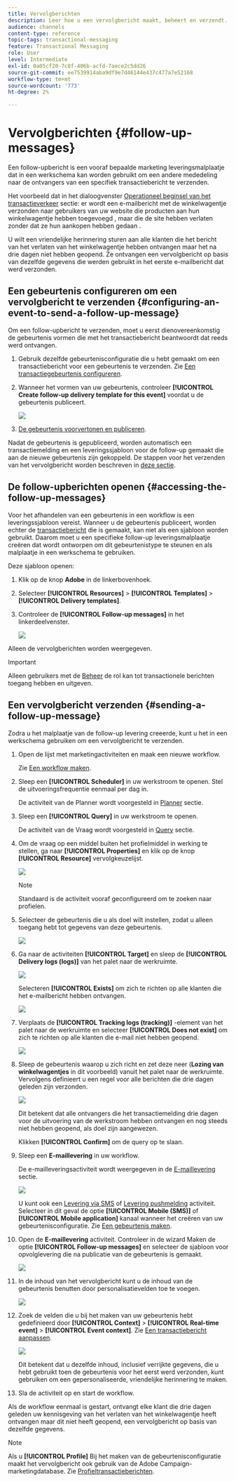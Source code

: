```yaml
---
title: Vervolgberichten
description: Leer hoe u een vervolgbericht maakt, beheert en verzendt.
audience: channels
content-type: reference
topic-tags: transactional-messaging
feature: Transactional Messaging
role: User
level: Intermediate
exl-id: 0a05cf20-7c8f-406b-acfd-7aece2c5dd26
source-git-commit: ee7539914aba9df9e7d46144e437c477a7e52168
workflow-type: tm+mt
source-wordcount: '773'
ht-degree: 2%

---
```


# Vervolgberichten {#follow-up-messages}

Een follow-upbericht is een vooraf bepaalde marketing leveringsmalplaatje dat in een werkschema kan worden gebruikt om een andere mededeling naar de ontvangers van een specifiek transactiebericht te verzenden.

Het voorbeeld dat in het dialoogvenster [Operationeel beginsel van het transactieverkeer](../../channels/using/getting-started-with-transactional-msg.md#transactional-messaging-operating-principle) sectie: er wordt een e-mailbericht met de winkelwagentje verzonden naar gebruikers van uw website die producten aan hun winkelwagentje hebben toegevoegd , maar die de site hebben verlaten zonder dat ze hun aankopen hebben gedaan .

U wilt een vriendelijke herinnering sturen aan alle klanten die het bericht van het verlaten van het winkelwagentje hebben ontvangen maar het na drie dagen niet hebben geopend. Ze ontvangen een vervolgbericht op basis van dezelfde gegevens die werden gebruikt in het eerste e-mailbericht dat werd verzonden.

## Een gebeurtenis configureren om een vervolgbericht te verzenden {#configuring-an-event-to-send-a-follow-up-message}

Om een follow-upbericht te verzenden, moet u eerst dienovereenkomstig de gebeurtenis vormen die met het transactiebericht beantwoordt dat reeds werd ontvangen.

1. Gebruik dezelfde gebeurtenisconfiguratie die u hebt gemaakt om een transactiebericht voor een gebeurtenis te verzenden. Zie [Een transactiegebeurtenis configureren](../../channels/using/configuring-transactional-event.md).
1. Wanneer het vormen van uw gebeurtenis, controleer **[!UICONTROL Create follow-up delivery template for this event]** voordat u de gebeurtenis publiceert.

   ![](assets/message-center_follow-up-checkbox.png)

1. [De gebeurtenis voorvertonen en publiceren](../../channels/using/publishing-transactional-event.md#previewing-and-publishing-the-event).

Nadat de gebeurtenis is gepubliceerd, worden automatisch een transactiemelding en een leveringssjabloon voor de follow-up gemaakt die aan de nieuwe gebeurtenis zijn gekoppeld. De stappen voor het verzenden van het vervolgbericht worden beschreven in [deze sectie](#sending-a-follow-up-message).

## De follow-upberichten openen {#accessing-the-follow-up-messages}

Voor het afhandelen van een gebeurtenis in een workflow is een leveringssjabloon vereist. Wanneer u de gebeurtenis publiceert, worden echter de [transactiebericht](../../channels/using/editing-transactional-message.md) die is gemaakt, kan niet als een sjabloon worden gebruikt. Daarom moet u een specifieke follow-up leveringsmalplaatje creëren dat wordt ontworpen om dit gebeurtenistype te steunen en als malplaatje in een werkschema te gebruiken.

Deze sjabloon openen:

1. Klik op de knop **Adobe** in de linkerbovenhoek.
1. Selecteer **[!UICONTROL Resources]** > **[!UICONTROL Templates]** > **[!UICONTROL Delivery templates]**.
1. Controleer de **[!UICONTROL Follow-up messages]** in het linkerdeelvenster.

   ![](assets/message-center_follow-up-search.png)

Alleen de vervolgberichten worden weergegeven.

>[!IMPORTANT]
>
>Alleen gebruikers met de [Beheer](../../administration/using/users-management.md#functional-administrators) de rol kan tot transactionele berichten toegang hebben en uitgeven.

## Een vervolgbericht verzenden {#sending-a-follow-up-message}

Zodra u het malplaatje van de follow-up levering creeerde, kunt u het in een werkschema gebruiken om een vervolgbericht te verzenden.

<!--You need to set up a workflow targeting the event corresponding to the transactional message that was already received.-->

1. Open de lijst met marketingactiviteiten en maak een nieuwe workflow.

   Zie [Een workflow maken](../../automating/using/building-a-workflow.md#creating-a-workflow).

1. Sleep een **[!UICONTROL Scheduler]** in uw werkstroom te openen. Stel de uitvoeringsfrequentie eenmaal per dag in.

   De activiteit van de Planner wordt voorgesteld in [Planner](../../automating/using/scheduler.md) sectie.

1. Sleep een **[!UICONTROL Query]** in uw werkstroom te openen.

   De activiteit van de Vraag wordt voorgesteld in [Query](../../automating/using/query.md) sectie.

1. Om de vraag op een middel buiten het profielmiddel in werking te stellen, ga naar **[!UICONTROL Properties]** en klik op de knop **[!UICONTROL Resource]** vervolgkeuzelijst.

   ![](assets/message-center_follow-up-query-properties.png)

   >[!NOTE]
   >
   >Standaard is de activiteit vooraf geconfigureerd om te zoeken naar profielen.

1. Selecteer de gebeurtenis die u als doel wilt instellen, zodat u alleen toegang hebt tot gegevens van deze gebeurtenis.

   ![](assets/message-center_follow-up-query-resource.png)

1. Ga naar de activiteiten **[!UICONTROL Target]** en sleep de **[!UICONTROL Delivery logs (logs)]** van het palet naar de werkruimte.

   ![](assets/message-center_follow-up-delivery-logs.png)

   Selecteren **[!UICONTROL Exists]** om zich te richten op alle klanten die het e-mailbericht hebben ontvangen.

   ![](assets/message-center_follow-up-delivery-logs-exists.png)

1. Verplaats de **[!UICONTROL Tracking logs (tracking)]** -element van het palet naar de werkruimte en selecteer **[!UICONTROL Does not exist]** om zich te richten op alle klanten die e-mail niet hebben geopend.

   ![](assets/message-center_follow-up-delivery-and-tracking-logs.png)

1. Sleep de gebeurtenis waarop u zich richt en zet deze neer (**Lozing van winkelwagentjes** in dit voorbeeld) vanuit het palet naar de werkruimte. Vervolgens definieert u een regel voor alle berichten die drie dagen geleden zijn verzonden.

   ![](assets/message-center_follow-up-created.png)

   Dit betekent dat alle ontvangers die het transactiemelding drie dagen voor de uitvoering van de werkstroom hebben ontvangen en nog steeds niet hebben geopend, als doel zijn aangewezen.

   Klikken **[!UICONTROL Confirm]** om de query op te slaan.

1. Sleep een **E-maillevering** in uw workflow.

   De e-mailleveringsactiviteit wordt weergegeven in de [E-maillevering](../../automating/using/email-delivery.md) sectie.

   ![](assets/message-center_follow-up-workflow.png)

   U kunt ook een [Levering via SMS](../../automating/using/sms-delivery.md) of [Levering pushmelding](../../automating/using/push-notification-delivery.md) activiteit. Selecteer in dit geval de optie **[!UICONTROL Mobile (SMS)]** of **[!UICONTROL Mobile application]** kanaal wanneer het creëren van uw gebeurtenisconfiguratie. Zie [Een gebeurtenis maken](../../channels/using/configuring-transactional-event.md#creating-an-event).

1. Open de **E-maillevering** activiteit. Controleer in de wizard Maken de optie **[!UICONTROL Follow-up messages]** en selecteer de sjabloon voor opvolglevering die na publicatie van de gebeurtenis is gemaakt.

   ![](assets/message-center_follow-up-template.png)

1. In de inhoud van het vervolgbericht kunt u de inhoud van de gebeurtenis benutten door personalisatievelden toe te voegen.

   ![](assets/message-center_follow-up-content.png)

1. Zoek de velden die u bij het maken van uw gebeurtenis hebt gedefinieerd door **[!UICONTROL Context]** > **[!UICONTROL Real-time event]** > **[!UICONTROL Event context]**. Zie [Een transactiebericht aanpassen](../../channels/using/editing-transactional-message.md#personalizing-a-transactional-message).

   ![](assets/message-center_follow-up-personalization.png)

   Dit betekent dat u dezelfde inhoud, inclusief verrijkte gegevens, die u hebt gebruikt toen de gebeurtenis voor het eerst werd verzonden, kunt gebruiken om een gepersonaliseerde, vriendelijke herinnering te maken.

1. Sla de activiteit op en start de workflow.

Als de workflow eenmaal is gestart, ontvangt elke klant die drie dagen geleden uw kennisgeving van het verlaten van het winkelwagentje heeft ontvangen maar dit niet heeft geopend, een vervolgbericht op basis van dezelfde gegevens.

>[!NOTE]
>
>Als u **[!UICONTROL Profile]** Bij het maken van de gebeurtenisconfiguratie maakt het vervolgbericht ook gebruik van de Adobe Campaign-marketingdatabase. Zie [Profieltransactieberichten](../../channels/using/editing-transactional-message.md#profile-transactional-message-specificities).
